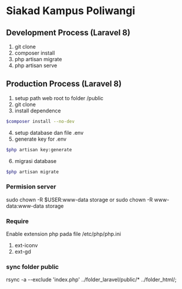 # Siakad Kampus Poliwangi
## Development Process (Laravel 8)
1. git clone
2. composer install
3. php artisan migrate
4. php artisan serve

## Production Process (Laravel 8)
1. setup path web root to folder /public 
2. git clone
3. install dependence
```sh
$composer install --no-dev
```
4. setup database dan file .env
5. generate key for .env
```sh
$php artisan key:generate
```
6. migrasi database
```sh
$php artisan migrate
```

### Permision server
sudo chown -R $USER:www-data storage
or
sudo chown -R www-data:www-data storage

### Require
Enable extension php pada file /etc/php/php.ini
1. ext-iconv
2. ext-gd

### sync folder public
rsync -a --exclude 'index.php' ../folder_laravel/public/* ../folder_html/;